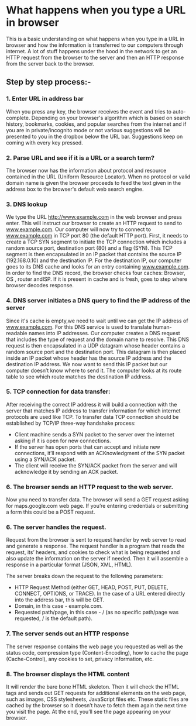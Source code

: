 # What happens when you type a URL in browser
This is a basic understanding on what happens when you type in a URL in browser and how the information is transferred to our computers through internet. A lot of stuff happens under the hood in the network to get an HTTP request from the browser to the server and then an HTTP response from the server back to the browser.

## Step by step process:-

### 1. Enter URL in address bar
When you press any key, the browser receives the event and tries to auto-complete. Depending on your browser's algorithm which is based on search history, bookmarks, cookies, and popular searches from the internet and if you are in private/incognito mode or not various suggestions will be presented to you in the dropbox below the URL bar. Suggestions keep on coming with every key pressed.

### 2. Parse URL and see if it is a URL or a search term?
The browser now has the information about protocol and resource contained in the URL (Uniform Resource Locator).
When no protocol or valid domain name is given the browser proceeds to feed the text given in the address box to the browser's default web search engine.

### 3. DNS lookup
We type the URL http://www.example.com in the web browser and press enter. This will instruct our browser to create an HTTP request to send to www.example.com. 
Our computer will now try to connect to www.example.com in TCP port 80 (the default HTTP port). First, it needs to create a TCP SYN segment to initiate the TCP connection which includes a random source port, destination port (80) and a flag (SYN).
This TCP segment is then encapsulated in an IP packet that contains the source IP (192.168.0.10) and the destination IP. For the destination IP, our computer goes to its DNS cache and looks for an entry containing www.example.com. 
In order to find the DNS record, the browser checks four caches: Browser, OS , router andISP. If it is present in cache and is fresh, goes to step where browser decodes response. 

### 4. DNS server initiates a DNS query to find the IP address of the server
Since it's cache is empty,we need to wait until we can get the IP address of www.example.com. For this DNS service is used to translate human-readable names into IP addresses. Our computer creates a DNS request that includes the type of request and the domain name to resolve.
This DNS request is then encapsulated in a UDP datagram whose header contains a random source port and the destination port. This datagram is then placed inside an IP packet whose header has the source IP address and the destination IP address.
We now want to send this IP packet but our computer doesn’t know where to send it. The computer looks at its route table to see which route matches the destination IP address.

### 5. TCP connection for data transfer:
After receiving the correct IP address it will build a connection with the server that matches IP address to transfer information for which internet protocols are used like TCP.
To transfer data TCP connection should be established by TCP/IP three-way handshake process:
* Client machine sends a SYN packet to the server over the internet asking if it is open for new connections.
* If the server has open ports that can accept and initiate new connections, it’ll respond with an ACKnowledgment of the SYN packet using a SYN/ACK packet.
* The client will receive the SYN/ACK packet from the server and will acknowledge it by sending an ACK packet.

### 6. The browser sends an HTTP request to the web server.
Now you need to transfer data. The browser will send a GET request asking for maps.google.com web page. If you’re entering credentials or submitting a form this could be a POST request. 

### 6. The server handles the request.
Request from the browser is sent to request handler by web server to read and generate a response. The request handler is a program that reads the request, its’ headers, and cookies to check what is being requested and also update the information on the server if needed. Then it will assemble a response in a particular format (JSON, XML, HTML).

The server breaks down the request to the following parameters:
* HTTP Request Method (either GET, HEAD, POST, PUT, DELETE, CONNECT, OPTIONS, or TRACE). In the case of a URL entered directly into the address bar, this will be GET.
* Domain, in this case - example.com.
* Requested path/page, in this case - / (as no specific path/page was requested, / is the default path).

### 7. The server sends out an HTTP response
The server response contains the web page you requested as well as the status code, compression type (Content-Encoding), how to cache the page (Cache-Control), any cookies to set, privacy information, etc.

### 8. The browser displays the HTML content 
It will render the bare bone HTML skeleton. Then it will check the HTML tags and sends out GET requests for additional elements on the web page, such as images, CSS stylesheets, JavaScript files etc. These static files are cached by the browser so it doesn’t have to fetch them again the next time you visit the page. At the end, you’ll see the page appearing on your browser.
